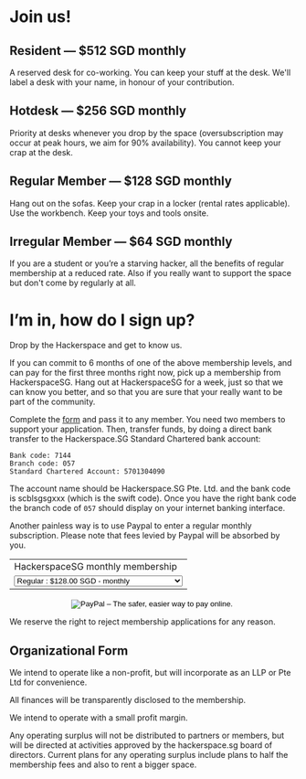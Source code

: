 # Join us!

## Resident &mdash; $512 SGD monthly

A reserved desk for co-working. You can keep your stuff at the desk.  We'll
label a desk with your name, in honour of your contribution.

## Hotdesk &mdash; $256 SGD monthly

Priority at desks whenever you drop by the space (oversubscription may occur at
peak hours, we aim for 90% availability). You cannot keep your crap at the
desk.

## Regular Member &mdash; $128 SGD monthly

Hang out on the sofas. Keep your crap in a locker (rental rates applicable).
Use the workbench. Keep your toys and tools onsite.

## Irregular Member &mdash; $64 SGD monthly

If you are a student or you’re a starving hacker, all the benefits of regular
membership at a reduced rate. Also if you really want to support the space but
don't come by regularly at all.

# I’m in, how do I sign up?

Drop by the Hackerspace and get to know us.

If you can commit to 6 months of one of the above membership levels, and can
pay for the first three months right now, pick up a membership from
HackerspaceSG. Hang out at HackerspaceSG for a week, just so that we can know
you better, and so that you are sure that your really want to be part of the
community.

Complete the <a href="/membership/MembershipAgreement.pdf"
target="_blank">form</a> and pass it to any member. You need two members to
support your application. Then, transfer funds, by doing a direct bank
transfer to the Hackerspace.SG Standard Chartered bank account:

	Bank code: 7144
	Branch code: 057
	Standard Chartered Account: 5701304090

The account name should be Hackerspace.SG Pte. Ltd. and the bank code is
scblsgsgxxx (which is the swift code). Once you have the right bank code the
branch code of `057` should display on your internet banking interface.

Another painless way is to use Paypal to enter a regular monthly
subscription.  Please note that fees levied by Paypal will be absorbed by you.

<div align="center"><form action="https://www.paypal.com/cgi-bin/webscr" method="post" target="_top">
<input type="hidden" name="cmd" value="_s-xclick">
<input type="hidden" name="hosted_button_id" value="6YY74YT8UKT9E">
<table>
<tr><td><input type="hidden" name="on0" value="HackerspaceSG monthly membership">HackerspaceSG monthly membership</td></tr><tr><td><select name="os0">
	<option value="Regular">Regular : $128.00 SGD - monthly</option>
	<option value="Youth/Starving hacker">Youth/Starving hacker : $64.00 SGD - monthly</option>
	<option value="Hotdesker">Hotdesker : $256.00 SGD - monthly</option>
	<option value="Resident">Resident : $512.00 SGD - monthly</option>
</select> </td></tr>
</table>
<input type="hidden" name="currency_code" value="SGD">
<input type="image" src="https://www.paypalobjects.com/en_GB/SG/i/btn/btn_subscribeCC_LG.gif" border="0" name="submit" alt="PayPal – The safer, easier way to pay online.">
<img alt="" border="0" src="https://www.paypalobjects.com/en_GB/i/scr/pixel.gif" width="1" height="1">
</form></div>

We reserve the right to reject membership applications for any reason.

## Organizational Form

We intend to operate like a non-profit, but will incorporate as an LLP or Pte Ltd for convenience.

All finances will be transparently disclosed to the membership.

We intend to operate with a small profit margin.

Any operating surplus will not be distributed to partners or members, but will
be directed at activities approved by the hackerspace.sg board of directors.
Current plans for any operating surplus include plans to half the membership
fees and also to rent a bigger space.
